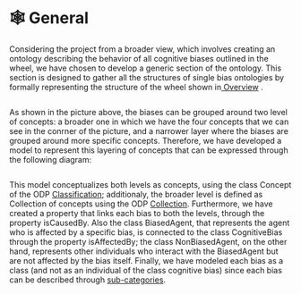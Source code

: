 # 🕸️ General

Considering the project from a broader view, which involves creating an ontology describing the behavior of all cognitive biases outlined in the wheel, we have chosen to develop a generic section of the ontology. This section is designed to gather all the structures of single bias ontologies by formally representing the structure of the wheel shown in[ Overview](../) .

<figure><img src="https://upload.wikimedia.org/wikipedia/commons/6/65/Cognitive_bias_codex_en.svg" alt=""><figcaption></figcaption></figure>

As shown in the picture above, the biases can be grouped around two level of concepts: a broader one in which we have the four concepts that we can see in the conrner of the picture, and a narrower layer where the biases are grouped around more specific concepts. 
Therefore, we have developed a model to represent this layering of concepts that can be expressed through the following diagram:

<figure><img src="../../uml/root.jpg" alt=""><figcaption></figcaption></figure>

This model conceptualizes both levels as concepts, using the class Concept of the ODP [Classification](http://ontologydesignpatterns.org/wiki/Submissions:Classification); additionaly, the broader level is defined as Collection of concepts using the ODP [Collection](http://ontologydesignpatterns.org/wiki/Submissions:Collection). 
Furthermore, we have created a property that links each bias to both the levels, through the property isCausedBy. Also the class BiasedAgent, that represents the agent who is affected by a specific bias, is connected to the class CognitiveBias through the property isAffectedBy; the class NonBiasedAgent, on the other hand, represents other individuals who interact with the BiasedAgent but are not affected by the bias itself.
Finally, we have modeled each bias as a class (and not as an individual of the class cognitive bias) since each bias can be described through [sub-categories](https://en.wikipedia.org/wiki/Confirmation_bias#Types).
